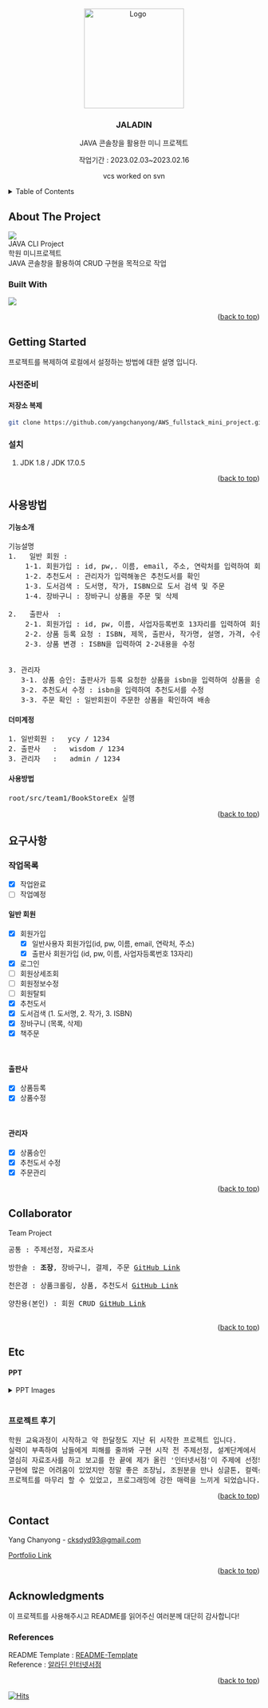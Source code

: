 <!-- Improved compatibility of back to top link: See: https://github.com/othneildrew/Best-README-Template/pull/73 -->
<a name="readme-top"></a>
<!--
*** Thanks for checking out the Best-README-Template. If you have a suggestion
*** that would make this better, please fork the repo and create a pull request
*** or simply open an issue with the tag "enhancement".
*** Don't forget to give the project a star!
*** Thanks again! Now go create something AMAZING! :D
-->



<!-- PROJECT SHIELDS -->
<!--
*** I'm using markdown "reference style" links for readability.
*** Reference links are enclosed in brackets [ ] instead of parentheses ( ).
*** See the bottom of this document for the declaration of the reference variables
*** for contributors-url, forks-url, etc. This is an optional, concise syntax you may use.
*** https://www.markdownguide.org/basic-syntax/#reference-style-links
-->

<!-- PROJECT LOGO -->
<br />
<div align="center">
  <a href="#" target="_blank">
    <img src="images/logo.png" alt="Logo" width="200">
  </a>

<h3 align="center">JALADIN</h3>

  <p align="center">
    JAVA 콘솔창을 활용한 미니 프로젝트
    <br>
    <p>작업기간 : 2023.02.03~2023.02.16</p>
    vcs worked on svn
    <br>
  </p>
</div>



<!-- TABLE OF CONTENTS -->
<details>
  <summary>Table of Contents</summary>
  <ol>
    <li>
      <a href="#about-the-project">About The Project</a>
      <ul>
        <li><a href="#built-with">Built With</a></li>
      </ul>
    </li>
    <li>
      <a href="#getting-started">Getting Started</a>
      <ul>
        <li><a href="#사전준비">사전준비</a></li>
        <li><a href="#저장소 복제">저장소 복제</a></li>
        <li><a href="#설치">설치</a></li>
      </ul>
    </li>
    <li>
   <a href="#사용방법">사용방법</a>
     <ul>
      <li><a href="#기능소개">기능소개</a></li>
      <li><a href="#더미계정">더미계정</a></li>
      <li><a href="#사용방법">사용방법</a></li>
     </ul>
    </li>
    <li><a href="#요구사항">요구사항</a></li>
    <li><a href="#Collaborator">Collaborator</a></li>
    <li>
       <a href="#Etc">Etc..</a>
       <ul>
          <li><a href="#PPT">PPT</a></li>
          <li><a href="#프로젝트 후기">프로젝트 후기</a></li>
       </ul>
    </li>
    <li><a href="#Contact">Contact</a></li>
    <li>
       <a href="#Acknowledgments">Acknowledgments</a>
       <ul>
          <li><a href="#References">References</a></li>
       </ul>
    </li>
  </ol>
</details>



<!-- ABOUT THE PROJECT -->
## About The Project

<img src="images/4.png" >

<br>
JAVA CLI Project <br>
학원 미니프로젝트 <br>
JAVA 콘솔창을 활용하여 CRUD 구현을 목적으로 작업


### Built With
<img src="https://img.shields.io/badge/Java-white?style=flat&logo=java&logoColor=white"/>

<p align="right">(<a href="#readme-top">back to top</a>)</p>



<!-- GETTING STARTED -->
## Getting Started

프로젝트를 복제하여 로컬에서 설정하는 방법에 대한 설명 입니다. <br>

### 사전준비

#### 저장소 복제
   ```sh
   git clone https://github.com/yangchanyong/AWS_fullstack_mini_project.git
   ```

### 설치

1. JDK 1.8 / JDK 17.0.5





<p align="right">(<a href="#readme-top">back to top</a>)</p>



<!-- USAGE EXAMPLES -->
## 사용방법
#### 기능소개
<pre>
기능설명
1.   일반 회원 :
    1-1. 회원가입 : id, pw,. 이름, email, 주소, 연락처를 입력하여 회원가입
    1-2. 추천도서 : 관리자가 입력해놓은 추천도서를 확인
    1-3. 도서검색 : 도서명, 작가, ISBN으로 도서 검색 및 주문
    1-4. 장바구니 : 장바구니 상품을 주문 및 삭제
    
2.   출판사  :
    2-1. 회원가입 : id, pw, 이름, 사업자등록번호 13자리를 입력하여 회원가입
    2-2. 상품 등록 요청 : ISBN, 제목, 출판사, 작가명, 설명, 가격, 수량을 입력하여 상품 등록 요청
    2-3. 상품 변경 : ISBN을 입력하여 2-2내용을 수정


3. 관리자
   3-1. 상품 승인: 출판사가 등록 요청한 상품을 isbn을 입력하여 상품을 승인할 수 있다.
   3-2. 추천도서 수정 : isbn을 입력하여 추천도서를 수정
   3-3. 주문 확인 : 일반회원이 주문한 상품을 확인하여 배송
</pre>

#### 더미계정
<pre>
1. 일반회원 :   ycy / 1234
2. 출판사   :   wisdom / 1234
3. 관리자   :   admin / 1234
</pre>

#### 사용방법
<pre>
root/src/team1/BookStoreEx 실행
</pre>

<p align="right">(<a href="#readme-top">back to top</a>)</p>



<!-- ROADMAP -->
## 요구사항

### 작업목록
- [x] 작업완료
- [ ] 작업예정

#### 일반 회원
- [x] 회원가입
    - [x] 일반사용자 회원가입(id, pw, 이름, email, 연락처, 주소)
    - [x] 출판사 회원가입 (id, pw, 이름, 사업자등록번호 13자리)
- [x] 로그인
- [ ] 회원상세조회
- [ ] 회원정보수정
- [ ] 회원탈퇴
- [x] 추천도서
- [x] 도서검색 (1. 도서명, 2. 작가, 3. ISBN)
- [x] 장바구니 (목록, 삭제)
- [x] 책주문
<br>

#### 출판사
- [x] 상품등록
- [x] 상품수정

<br>

#### 관리자
- [x] 상품승인
- [x] 추천도서 수정
- [x] 주문관리

<p align="right">(<a href="#readme-top">back to top</a>)</p>

## Collaborator
Team Project
 <pre>
공통 : 주제선정, 자료조사

방한솔 : <b>조장</b>, 장바구니, 결제, 주문 <a href="https://github.com/hsnachos" target="_blank">GitHub Link</a>

천은경 : 상품크롤링, 상품, 추천도서 <a href="https://github.com/olo02" target="_blank">GitHub Link</a>

양찬용(본인) : 회원 CRUD <a href="https://github.com/yangchanyong" target="_blank">GitHub Link</a>

</pre>

<p align="right">(<a href="#readme-top">back to top</a>)</p>



<!-- LICENSE -->
## Etc
#### PPT

<details>
<summary>PPT Images</summary>
<img src="images/ppt/1.PNG">
<img src="images/ppt/2.PNG">
<img src="images/ppt/3.PNG">
<img src="images/ppt/4.PNG">
<img src="images/ppt/5.PNG">
<img src="images/ppt/6.PNG">
<img src="images/ppt/7.PNG">
<img src="images/ppt/8.PNG">
<img src="images/ppt/9.PNG">
<img src="images/ppt/10.PNG">
<img src="images/ppt/11.PNG">
<img src="images/ppt/12.PNG">
<img src="images/ppt/13.PNG">
<img src="images/ppt/14.PNG">
<img src="images/ppt/15.PNG">
</details>

<br>

### 프로젝트 후기
<pre>
학원 교육과정이 시작하고 약 한달정도 지난 뒤 시작한 프로젝트 입니다.
실력이 부족하여 남들에게 피해를 줄까봐 구현 시작 전 주제선정, 설계단계에서 열심히 자료조사를 하였습니다.
열심히 자료조사를 하고 보고를 한 끝에 제가 올린 '인터넷서점'이 주제에 선정되었습니다.
구현에 많은 어려움이 있었지만 정말 좋은 조장님, 조원분을 만나 싱글톤, 컬렉션 등을 배워 정말 재미있게
프로젝트를 마무리 할 수 있었고, 프로그래밍에 강한 매력을 느끼게 되었습니다.
</pre>



<p align="right">(<a href="#readme-top">back to top</a>)</p>



<!-- CONTACT -->
## Contact

Yang Chanyong - cksdyd93@gmail.com

<a href="https://www.chanyongyang.com" target="_blank">Portfolio Link</a>

<p align="right">(<a href="#readme-top">back to top</a>)</p>



<!-- ACKNOWLEDGMENTS -->
## Acknowledgments

이 프로젝트를 사용해주시고 README를 읽어주신 여러분께 대단히 감사합니다!

### References
README Template : [README-Template](https://github.com/othneildrew/Best-README-Template)<br>
Reference : [알라딘 인터넷서점](https://www.aladin.co.kr/home/welcome.aspx)<br>


<p align="right">(<a href="#readme-top">back to top</a>)</p>

[![Hits](https://hits.seeyoufarm.com/api/count/incr/badge.svg?url=https%3A%2F%2Fgithub.com%2Fyangchanyong%2FAWS_fullstack_mini_project&count_bg=%238F19FF&title_bg=%23FFD700&icon=&icon_color=%23E7E7E7&title=hits&edge_flat=false)](https://hits.seeyoufarm.com)
